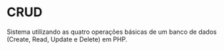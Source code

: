 # CRUD
Sistema utilizando as quatro operações básicas de um banco de dados (Create, Read, Update e Delete) em PHP.
